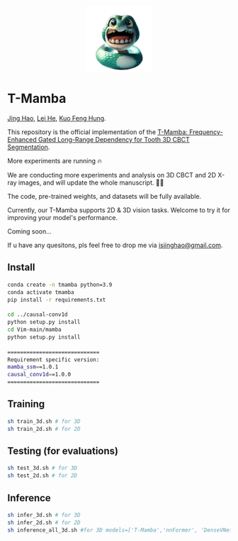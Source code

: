 <p align="center">
  <img src="images/T-Mamba-logo.png" width="150">
</p>


# T-Mamba

[Jing Hao](https://scholar.google.com/citations?user=E8R8c00AAAAJ&hl=zh-CN), [Lei He](), [Kuo Feng Hung](https://scholar.google.com/citations?user=17V5x14AAAAJ&hl=zh-CN).

This repository is the official implementation of the [T-Mamba: Frequency-Enhanced Gated Long-Range Dependency for Tooth 3D CBCT Segmentation](https://arxiv.org/pdf/2404.01065.pdf).

More experiments are running 🔥

We are conducting more experiments and analysis on 3D CBCT and 2D X-ray images, and will update the whole manuscript. 🏃‍♂️

The code, pre-trained weights, and datasets will be fully available.

Currently, our T-Mamba supports 2D & 3D vision tasks. Welcome to try it for improving your model's performance.

Coming soon...

If u have any quesitons, pls feel free to drop me via isjinghao@gmail.com.

## Install
```sh
conda create -n tmamba python=3.9
conda activate tmamba
pip install -r requirements.txt

cd ../causal-conv1d
python setup.py install
cd Vim-main/mamba
python setup.py install

=============================
Requirement specific version:
mamba_ssm==1.0.1
causal_conv1d==1.0.0
=============================
```

## Training
```sh
sh train_3d.sh # for 3D
sh train_2d.sh # for 2D
```

## Testing (for evaluations)
```sh
sh test_3d.sh # for 3D
sh test_2d.sh # for 2D
```

## Inference
```sh
sh infer_3d.sh # for 3D
sh infer_2d.sh # for 2D
sh inference_all_3d.sh #for 3D models=['T-Mamba','nnFormer', 'DenseVNet', 'PMFSNet','SwinUNETR']
```
